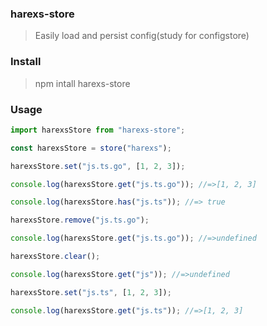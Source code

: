 ### harexs-store

> Easily load and persist config(study for configstore)

### Install
> npm intall harexs-store

### Usage

```javascript
import harexsStore from "harexs-store";

const harexsStore = store("harexs");

harexsStore.set("js.ts.go", [1, 2, 3]);

console.log(harexsStore.get("js.ts.go")); //=>[1, 2, 3]

console.log(harexsStore.has("js.ts")); //=> true

harexsStore.remove("js.ts.go");

console.log(harexsStore.get("js.ts.go")); //=>undefined

harexsStore.clear();

console.log(harexsStore.get("js")); //=>undefined

harexsStore.set("js.ts", [1, 2, 3]);

console.log(harexsStore.get("js.ts")); //=>[1, 2, 3]
```
